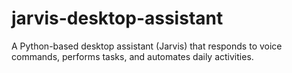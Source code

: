 # jarvis-desktop-assistant
A Python-based desktop assistant (Jarvis) that responds to voice commands, performs tasks, and automates daily activities.

